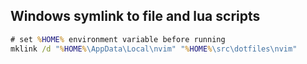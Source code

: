 
## Windows symlink to file and lua scripts
```bat
# set %HOME% environment variable before running
mklink /d "%HOME%\AppData\Local\nvim" "%HOME%\src\dotfiles\nvim"
```

